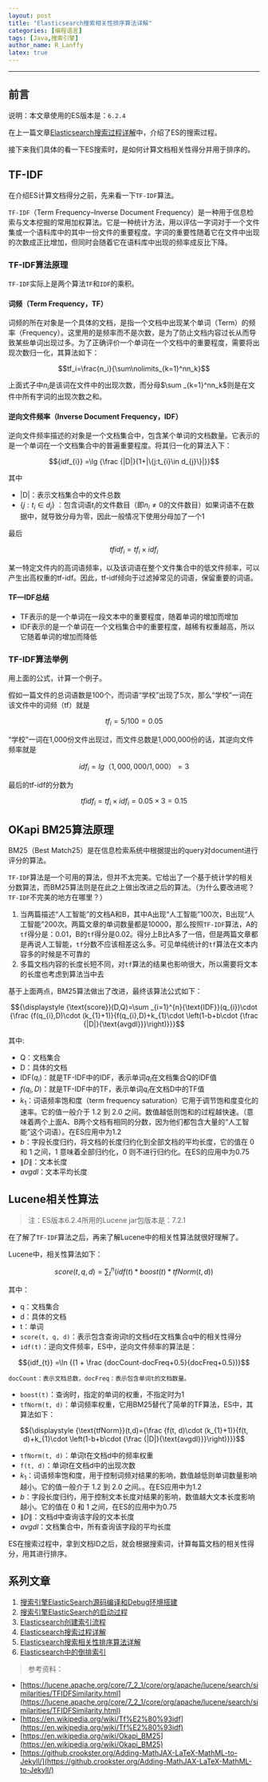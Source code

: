 ```yaml
---
layout: post
title: "Elasticsearch搜索相关性排序算法详解"
categories: [编程语言]
tags: [Java,搜索引擎]
author_name: R_Lanffy
latex: true
---
```

---

## 前言

说明：本文章使用的ES版本是：``6.2.4``

在上一篇文章[Elasticsearch搜索过程详解](https://lanffy.github.io/2019/04/30/ElasticSearch-Search-Process)中，介绍了ES的搜索过程。

接下来我们具体的看一下ES搜索时，是如何计算文档相关性得分并用于排序的。

## TF-IDF

在介绍ES计算文档得分之前，先来看一下``TF-IDF``算法。

``TF-IDF``（Term Frequency–Inverse Document Frequency）是一种用于信息检索与文本挖掘的常用加权算法。它是一种统计方法，用以评估一字词对于一个文件集或一个语料库中的其中一份文件的重要程度。字词的重要性随着它在文件中出现的次数成正比增加，但同时会随着它在语料库中出现的频率成反比下降。

### TF-IDF算法原理

``TF-IDF``实际上是两个算法``TF``和``IDF``的乘积。

#### 词频（Term Frequency，TF）

词频的所在对象是一个具体的文档，是指一个文档中出现某个单词（Term）的频率（Frequency）。这里用的是频率而不是次数，是为了防止文档内容过长从而导致某些单词出现过多。为了正确评价一个单词在一个文档中的重要程度，需要将出现次数归一化，其算法如下：

$$tf_i=\frac{n_i}{\sum\nolimits_{k=1}^nn_k}$$

上面式子中$n_i$是该词在文件中的出现次数，而分母$\sum _{k=1}^nn_k$则是在文件中所有字词的出现次数之和。

#### 逆向文件频率（Inverse Document Frequency，IDF）

逆向文件频率描述的对象是一个文档集合中，包含某个单词的文档数量。它表示的是一个单词在一个文档集合中的普遍重要程度。将其归一化的算法入下：

$${idf_{i}} =\lg {\frac {|D|}{1+|\{j:t_{i}\in d_{j}\}|}}$$

其中

* \|D\|：表示文档集合中的文件总数
* $\{j:t_i\in d_j\}$ ：包含词语$t_{i}$的文件数目（即$n_i \neq 0$的文件数目）如果词语不在数据中，就导致分母为零，因此一般情况下使用分母加了一个1

最后

$$tfidf_i=tf_i\times idf_i$$

某一特定文件内的高词语频率，以及该词语在整个文件集合中的低文件频率，可以产生出高权重的tf-idf。因此，tf-idf倾向于过滤掉常见的词语，保留重要的词语。

#### TF—IDF总结

* TF表示的是一个单词在一段文本中的重要程度，随着单词的增加而增加
* IDF表示的是一个单词在一个文档集合中的重要程度，越稀有权重越高，所以它随着单词的增加而降低

### TF-IDF算法举例

用上面的公式，计算一个例子。

假如一篇文件的总词语数是100个，而词语“学校”出现了5次，那么“学校”一词在该文件中的词频（tf）就是

$$tf_i=5/100=0.05$$

“学校”一词在1,000份文件出现过，而文件总数是1,000,000份的话，其逆向文件频率就是

$$idf_i = lg（1,000,000 / 1,000）=3$$

最后的tf-idf的分数为

$$tfidf_i = tf_i\times idf_i = 0.05 \times 3= 0.15$$

## OKapi BM25算法原理

BM25（Best Match25）是在信息检索系统中根据提出的query对document进行评分的算法。

``TF-IDF``算法是一个可用的算法，但并不太完美。它给出了一个基于统计学的相关分数算法，而BM25算法则是在此之上做出改进之后的算法。（为什么要改进呢？``TF-IDF``不完美的地方在哪里？）

1. 当两篇描述“人工智能”的文档A和B，其中A出现“人工智能”100次，B出现“人工智能”200次。两篇文章的单词数量都是10000，那么按照``TF-IDF``算法，A的``tf``得分是：0.01，B的``tf``得分是0.02。得分上B比A多了一倍，但是两篇文章都是再说人工智能，``tf``分数不应该相差这么多。可见单纯统计的``tf``算法在文本内容多的时候是不可靠的
2. 多篇文档内容的长度长短不同，对``tf``算法的结果也影响很大，所以需要将文本的长度也考虑到算法当中去

基于上面两点，BM25算法做出了改进，最终该算法公式如下：

$${\displaystyle {\text{score}}(D,Q)=\sum _{i=1}^{n}{\text{IDF}}(q_{i})\cdot {\frac {f(q_{i},D)\cdot (k_{1}+1)}{f(q_{i},D)+k_{1}\cdot \left(1-b+b\cdot {\frac {|D|}{\text{avgdl}}}\right)}}}$$

其中:

* Q：文档集合
* D：具体的文档
* ${\text{IDF}}(q_{i})$：就是TF-IDF中的IDF，表示单词$q_{i}$在文档集合Q的IDF值
* $f(q_{i},D)$：就是TF-IDF中的TF，表示单词$q_{i}$在文档D中的TF值
* $k_{1}$：词语频率饱和度（term frequency saturation）它用于调节饱和度变化的速率。它的值一般介于 1.2 到  2.0 之间。数值越低则饱和的过程越快速。（意味着两个上面A、B两个文档有相同的分数，因为他们都包含大量的“人工智能”这个词语）。在ES应用中为1.2
* $b$：字段长度归约，将文档的长度归约化到全部文档的平均长度，它的值在 0 和 1 之间，1 意味着全部归约化，0 则不进行归约化。在ES的应用中为0.75
* $\|D\|$：文本长度
* $avgdl$：文本平均长度

## Lucene相关性算法

> 注：ES版本6.2.4所用的Lucene jar包版本是：7.2.1

在了解了``TF-IDF``算法之后，再来了解Lucene中的相关性算法就很好理解了。

Lucene中，相关性算法如下：

$$score(t, q, d)={\sum\nolimits_{t}^n (idf(t) * boost(t) * tfNorm(t, d))}$$

其中：

* q：文档集合
* d：具体的文档
* t：单词
* ``score(t, q, d)``：表示包含查询词t的文档d在文档集合q中的相关性得分
* ``idf(t)``：逆向文件频率，ES中，逆向文件频率的算法是：

$${idf_{t}} =\ln {(1 + \frac {docCount-docFreq+0.5}{docFreq+0.5})}$$ 

    docCount：表示文档总数，docFreq：表示包含单词t的文档数量。


* ``boost(t)``：查询时，指定的单词的权重，不指定时为1
* ``tfNorm(t, d)``：单词频率权重，它用BM25替代了简单的TF算法，ES中，其算法如下：

$${\displaystyle {\text{tfNorm}}(t,d)={\frac {f(t, d)\cdot (k_{1}+1)}{f(t, d)+k_{1}\cdot \left(1-b+b\cdot {\frac {|D|}{\text{avgdl}}}\right)}}}$$

* ``tfNorm(t, d)``：单词t在文档d中的频率权重
* ``f(t, d)``：单词t在文档d中的出现次数
* $k_{1}$：词语频率饱和度，用于控制词频对结果的影响，数值越低则单词数量影响越小。它的值一般介于 1.2 到  2.0 之间。。在ES应用中为1.2
* $b$：字段长度归约，用于控制文本长度对结果的影响，数值越大文本长度影响越小。它的值在 0 和 1 之间，在ES的应用中为0.75
* $\|D\|$：文档d中查询该字段的文本长度
* $avgdl$：文档集合中，所有查询该字段的平均长度

ES在搜索过程中，拿到文档ID之后，就会根据搜索词，计算每篇文档的相关性得分，用其进行排序。


## 系列文章

1. [搜索引擎ElasticSearch源码编译和Debug环境搭建](https://lanffy.github.io/2019/04/08/Elasticsearch-Compile-Source-And-Debug)
2. [搜索引擎ElasticSearch的启动过程](https://lanffy.github.io/2019/04/09/ElasticSearch-Start-Up-Process)
3. [Elasticsearch创建索引流程](https://lanffy.github.io/2019/04/16/How-Elasticsearch-Create-Index)
4. [Elasticsearch搜索过程详解](https://lanffy.github.io/2019/04/30/ElasticSearch-Search-Process)
5. [Elasticsearch搜索相关性排序算法详解](https://lanffy.github.io/2019/05/08/Elasticsearch-Search-Score-Algorithm)
6. [Elasticsearch中的倒排索引](https://lanffy.github.io/2019/05/10/Inverted-Index-In-Elasticsearch)


> 参考资料：

* [https://lucene.apache.org/core/7_2_1/core/org/apache/lucene/search/similarities/TFIDFSimilarity.html](https://lucene.apache.org/core/7_2_1/core/org/apache/lucene/search/similarities/TFIDFSimilarity.html)
* [https://en.wikipedia.org/wiki/Tf%E2%80%93idf](https://en.wikipedia.org/wiki/Tf%E2%80%93idf)
* [https://en.wikipedia.org/wiki/Okapi_BM25](https://en.wikipedia.org/wiki/Okapi_BM25)
* [https://github.crookster.org/Adding-MathJAX-LaTeX-MathML-to-Jekyll/](https://github.crookster.org/Adding-MathJAX-LaTeX-MathML-to-Jekyll/)